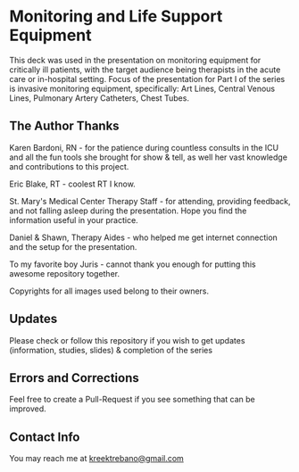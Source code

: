 # Monitoring and Life Support Equipment

This deck was used in the presentation on monitoring equipment for critically ill patients, with the target audience being therapists in the acute care or in-hospital setting. Focus of the presentation for Part I of the series is invasive monitoring equipment, specifically: Art Lines, Central Venous Lines, Pulmonary Artery Catheters, Chest Tubes.

## The Author Thanks

  Karen Bardoni, RN - for the patience during countless consults in the ICU and all the fun tools she brought for show & tell, as well her vast knowledge and contributions to this project.
  
  Eric Blake, RT - coolest RT I know. 
  
  St. Mary's Medical Center Therapy Staff - for attending, providing feedback, and not falling asleep during the presentation.  Hope you find the information useful in your practice.
  
  Daniel & Shawn, Therapy Aides - who helped me get internet connection and the setup for the presentation. 
  
  To my favorite boy Juris - cannot thank you enough for putting this awesome repository together.
  
  Copyrights for all images used belong to their owners. 
  
## Updates

Please check or follow this repository if you wish to get updates (information, studies, slides) & completion of the series

## Errors and Corrections

Feel free to create a Pull-Request if you see something that can be improved.

## Contact Info

You may reach me at kreektrebano@gmail.com 
  
 
